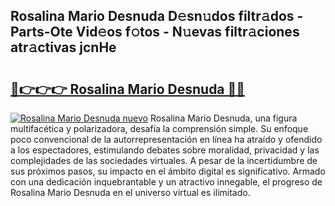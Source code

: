 ## Rosalina Mario Desnuda D𝚎sn𝚞dos filtr𝚊dos - Parts-Ote Vid𝚎os f𝚘tos - N𝚞evas filtr𝚊ciones atr𝚊ctivas jcnHe

# <h2><a href="http://mb49x6.tromn.icu/?c=Rosalina+Mario+Desnuda">🔗👉👉👉 Rosalina Mario Desnuda 🔗🔗</a></h2>

[![Rosalina Mario Desnuda nuevo](https://i.imgur.com/pEAQMta.gif)](http://mb49x6.tromn.icu/?c=Rosalina+Mario+Desnuda)
Rosalina Mario Desnuda, una figura multifacética y polarizadora, desafía la comprensión simple. Su enfoque poco convencional de la autorrepresentación en línea ha atraído y ofendido a los espectadores, estimulando debates sobre moralidad, privacidad y las complejidades de las sociedades virtuales. A pesar de la incertidumbre de sus próximos pasos, su impacto en el ámbito digital es significativo. Armado con una dedicación inquebrantable y un atractivo innegable, el progreso de Rosalina Mario Desnuda en el universo virtual es ilimitado.
